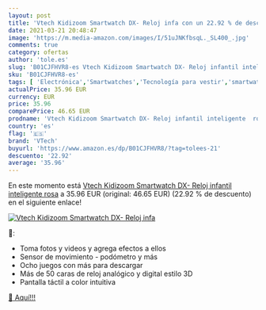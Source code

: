```yaml
---
layout: post
title: 'Vtech Kidizoom Smartwatch DX- Reloj infa con un 22.92 % de descuento'
date: 2021-03-21 20:48:47
image: 'https://m.media-amazon.com/images/I/51uJNKfbsqL._SL400_.jpg'
comments: true
category: ofertas
author: 'tole.es'
slug: 'B01CJFHVR8-es Vtech Kidizoom Smartwatch DX- Reloj infantil inteligente rosa'
sku: 'B01CJFHVR8-es'
tags: [ 'Electrónica','Smartwatches','Tecnología para vestir','smartwatch','vtech', ]
actualPrice: 35.96 EUR
currency: EUR
price: 35.96
comparePrice: 46.65 EUR
prodname: 'Vtech Kidizoom Smartwatch DX- Reloj infantil inteligente  rosa'
country: 'es'
flag: '🇪🇸'
brand: 'VTech'
buyurl: 'https://www.amazon.es/dp/B01CJFHVR8/?tag=tolees-21'
descuento: '22.92'
average: '35.96'
---
```


En este momento está [Vtech Kidizoom Smartwatch DX- Reloj infantil inteligente  rosa](https://www.amazon.es/dp/B01CJFHVR8/?tag=tolees-21) a 35.96 EUR (original: 46.65 EUR) (22.92 %  de descuento) en el siguiente enlace!

[![Vtech Kidizoom Smartwatch DX- Reloj infa](https://m.media-amazon.com/images/I/51uJNKfbsqL._SL400_.jpg)](https://www.amazon.es/dp/B01CJFHVR8/?tag=tolees-21)

🔎:

- Toma fotos y videos y agrega efectos a ellos
- Sensor de movimiento - podómetro y más
- Ocho juegos con más para descargar
- Más de 50 caras de reloj analógico y digital estilo 3D
- Pantalla táctil a color intuitiva

[🛒 Aquí!!!](https://www.amazon.es/dp/B01CJFHVR8/?tag=tolees-21)
